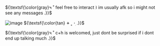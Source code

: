 ${\textsf{\color{gray}५ ˚ feel free to interact ꒱ im usually afk so i might not see any messages .}}$

![image](https://github.com/user-attachments/assets/6102504d-6e09-482b-b231-f09cb49e97ec) ${\textsf{\color{tan} 𖥔 ˳ ･ׅ .}}$

${\textsf{\color{gray}५ ˚ c+h is welcomed, just dont be surprised if i dont end up talking much .}}$
